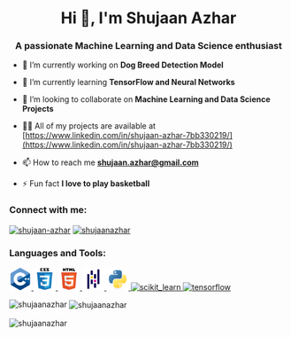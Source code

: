 <h1 align="center">Hi 👋, I'm Shujaan Azhar</h1>
<h3 align="center">A passionate Machine Learning and Data Science enthusiast</h3>

- 🔭 I’m currently working on **Dog Breed Detection Model**

- 🌱 I’m currently learning **TensorFlow and Neural Networks**

- 👯 I’m looking to collaborate on **Machine Learning and Data Science Projects**

- 👨‍💻 All of my projects are available at [https://www.linkedin.com/in/shujaan-azhar-7bb330219/](https://www.linkedin.com/in/shujaan-azhar-7bb330219/)

- 📫 How to reach me **shujaan.azhar@gmail.com**

- ⚡ Fun fact **I love to play basketball**

<h3 align="left">Connect with me:</h3>
<p align="left">
<a href="https://linkedin.com/in/shujaan-azhar" target="blank"><img align="center" src="https://raw.githubusercontent.com/rahuldkjain/github-profile-readme-generator/master/src/images/icons/Social/linked-in-alt.svg" alt="shujaan-azhar" height="30" width="40" /></a>
<a href="https://kaggle.com/shujaanazhar" target="blank"><img align="center" src="https://raw.githubusercontent.com/rahuldkjain/github-profile-readme-generator/master/src/images/icons/Social/kaggle.svg" alt="shujaanazhar" height="30" width="40" /></a>
</p>

<h3 align="left">Languages and Tools:</h3>
<p align="left"> <a href="https://www.w3schools.com/cpp/" target="_blank" rel="noreferrer"> <img src="https://raw.githubusercontent.com/devicons/devicon/master/icons/cplusplus/cplusplus-original.svg" alt="cplusplus" width="40" height="40"/> </a> <a href="https://www.w3schools.com/css/" target="_blank" rel="noreferrer"> <img src="https://raw.githubusercontent.com/devicons/devicon/master/icons/css3/css3-original-wordmark.svg" alt="css3" width="40" height="40"/> </a> <a href="https://www.w3.org/html/" target="_blank" rel="noreferrer"> <img src="https://raw.githubusercontent.com/devicons/devicon/master/icons/html5/html5-original-wordmark.svg" alt="html5" width="40" height="40"/> </a> <a href="https://pandas.pydata.org/" target="_blank" rel="noreferrer"> <img src="https://raw.githubusercontent.com/devicons/devicon/2ae2a900d2f041da66e950e4d48052658d850630/icons/pandas/pandas-original.svg" alt="pandas" width="40" height="40"/> </a> <a href="https://www.python.org" target="_blank" rel="noreferrer"> <img src="https://raw.githubusercontent.com/devicons/devicon/master/icons/python/python-original.svg" alt="python" width="40" height="40"/> </a> <a href="https://scikit-learn.org/" target="_blank" rel="noreferrer"> <img src="https://upload.wikimedia.org/wikipedia/commons/0/05/Scikit_learn_logo_small.svg" alt="scikit_learn" width="40" height="40"/> </a> <a href="https://www.tensorflow.org" target="_blank" rel="noreferrer"> <img src="https://www.vectorlogo.zone/logos/tensorflow/tensorflow-icon.svg" alt="tensorflow" width="40" height="40"/> </a> </p>

<p><img align="left" src="https://github-readme-stats.vercel.app/api/top-langs?username=shujaanazhar&show_icons=true&locale=en&layout=compact" alt="shujaanazhar" /></p>

<p>&nbsp;<img align="center" src="https://github-readme-stats.vercel.app/api?username=shujaanazhar&show_icons=true&locale=en" alt="shujaanazhar" /></p>

<p><img align="center" src="https://github-readme-streak-stats.herokuapp.com/?user=shujaanazhar&" alt="shujaanazhar" /></p>

